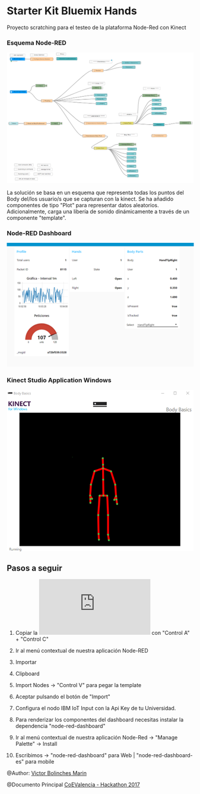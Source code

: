 # Starter Kit Bluemix Hands
Proyecto scratching para el testeo de la plataforma Node-Red con Kinect

### Esquema Node-RED

![](https://github.com/vicboma1/StarterKitBluemixHands/blob/master/assets/_starterKitBluemixHands.png)

La solución se basa en un esquema que representa todas los puntos del Body del/los usuario/s que se capturan con la kinect.
Se ha añadido componentes de tipo "Plot" para representar datos aleatorios.
Adicionalmente, carga una libería de sonido dinámicamente a través de un componente "template".

### Node-RED Dashboard
![](https://github.com/vicboma1/StarterKitBluemixHands/blob/master/assets/_starterKitBluemixHands.gif)

### Kinect Studio Application Windows
![](https://github.com/vicboma1/StarterKitBluemixHands/blob/master/assets/_starterKitBluemixBodyParts.gif)


## Pasos a seguir
1.   Copiar la ![Plantilla txt](https://raw.githubusercontent.com/vicboma1/StarterKitBluemixHands/master/assets/_starterKitBluemixHands.txt) con "Control A" + "Control C"

2.   Ir al menú contextual de nuestra aplicación Node-RED

3.   Importar

4.   Clipboard

5.   Import Nodes -> "Control V" para pegar la template

6.   Aceptar pulsando el botón de "Import"

7.   Configura el nodo IBM IoT Input con la Api Key de tu Universidad.

8.   Para renderizar los componentes del dashboard necesitas instalar la dependencia "node-red-dashboard"

9.   Ir al menú contextual de nuestra aplicación Node-Red -> "Manage Palette" -> Install

10.  Escribimos -> "node-red-dashboard" para Web | "node-red-dashboard-es" para mobile



@Author: [Victor Bolinches Marin](https://github.com/vicboma1)  

@Documento Principal  [CoEValencia - Hackathon 2017](https://github.com/CoEValencia/Hackathon_2017)
